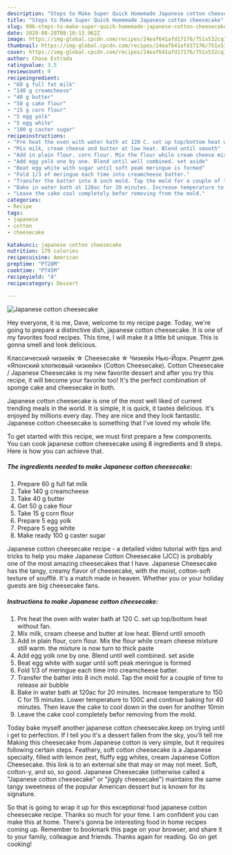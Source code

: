 ```yaml
---
description: "Steps to Make Super Quick Homemade Japanese cotton cheesecake"
title: "Steps to Make Super Quick Homemade Japanese cotton cheesecake"
slug: 996-steps-to-make-super-quick-homemade-japanese-cotton-cheesecake
date: 2020-08-28T08:10:13.962Z
image: https://img-global.cpcdn.com/recipes/24eaf641afd17176/751x532cq70/japanese-cotton-cheesecake-recipe-main-photo.jpg
thumbnail: https://img-global.cpcdn.com/recipes/24eaf641afd17176/751x532cq70/japanese-cotton-cheesecake-recipe-main-photo.jpg
cover: https://img-global.cpcdn.com/recipes/24eaf641afd17176/751x532cq70/japanese-cotton-cheesecake-recipe-main-photo.jpg
author: Chase Estrada
ratingvalue: 3.5
reviewcount: 9
recipeingredient:
- "60 g full fat milk"
- "140 g creamcheese"
- "40 g butter"
- "50 g cake flour"
- "15 g corn flour"
- "5 egg yolk"
- "5 egg white"
- "100 g caster sugar"
recipeinstructions:
- "Pre heat the oven with water bath at 120 C. set up top/bottom heat without fan."
- "Mix milk, cream cheese and butter at low heat. Blend until smooth"
- "Add in plain flour, corn flour. Mix the flour while cream cheese mixture still warm. the mixture is now turn to thick paste"
- "Add egg yolk one by one. Blend until well combined. set aside"
- "Beat egg white with sugar until soft peak meringue is formed"
- "Fold 1/3 of meringue each time into creamcheese batter."
- "Transfer the batter into 8 inch mold. Tap the mold for a couple of time to release air bubble"
- "Bake in water bath at 120ac for 20 minutes. Increase temperature to 150 C for 15 minutes. Lower temperature to 100C and continue baking for 40 minutes. Then leave the cake to cool down in the oven for another 10min"
- "Leave the cake cool completely befor removing from the mold."
categories:
- Recipe
tags:
- japanese
- cotton
- cheesecake

katakunci: japanese cotton cheesecake 
nutrition: 179 calories
recipecuisine: American
preptime: "PT28M"
cooktime: "PT45M"
recipeyield: "4"
recipecategory: Dessert

---
```



![Japanese cotton cheesecake](https://img-global.cpcdn.com/recipes/24eaf641afd17176/751x532cq70/japanese-cotton-cheesecake-recipe-main-photo.jpg)

Hey everyone, it is me, Dave, welcome to my recipe page. Today, we're going to prepare a distinctive dish, japanese cotton cheesecake. It is one of my favorites food recipes. This time, I will make it a little bit unique. This is gonna smell and look delicious.

Классический чизкейк ☆ Cheesecake ☆ Чизкейк Нью-Йорк. Рецепт дня. «Японский хлопковый чизкейк» (Cotton Cheesecake). Cotton Cheesecake / Japanese Cheesecake is my new favorite dessert and after you try this recipe, it will become your favorite too! It&#39;s the perfect combination of sponge cake and cheesecake in both.

Japanese cotton cheesecake is one of the most well liked of current trending meals in the world. It is simple, it is quick, it tastes delicious. It's enjoyed by millions every day. They are nice and they look fantastic. Japanese cotton cheesecake is something that I've loved my whole life.


To get started with this recipe, we must first prepare a few components. You can cook japanese cotton cheesecake using 8 ingredients and 9 steps. Here is how you can achieve that.

<!--inarticleads1-->

##### The ingredients needed to make Japanese cotton cheesecake:

1. Prepare 60 g full fat milk
1. Take 140 g creamcheese
1. Take 40 g butter
1. Get 50 g cake flour
1. Take 15 g corn flour
1. Prepare 5 egg yolk
1. Prepare 5 egg white
1. Make ready 100 g caster sugar


Japanese cotton cheesecake recipe - a detailed video tutorial with tips and tricks to help you make Japanese Cotton Cheesecake (JCC) is probably one of the most amazing cheesecakes that I have. Japanese Cheesecake has the tangy, creamy flavor of cheesecake, with the moist, cotton-soft texture of soufflé. It&#39;s a match made in heaven. Whether you or your holiday guests are big cheesecake fans. 

<!--inarticleads2-->

##### Instructions to make Japanese cotton cheesecake:

1. Pre heat the oven with water bath at 120 C. set up top/bottom heat without fan.
1. Mix milk, cream cheese and butter at low heat. Blend until smooth
1. Add in plain flour, corn flour. Mix the flour while cream cheese mixture still warm. the mixture is now turn to thick paste
1. Add egg yolk one by one. Blend until well combined. set aside
1. Beat egg white with sugar until soft peak meringue is formed
1. Fold 1/3 of meringue each time into creamcheese batter.
1. Transfer the batter into 8 inch mold. Tap the mold for a couple of time to release air bubble
1. Bake in water bath at 120ac for 20 minutes. Increase temperature to 150 C for 15 minutes. Lower temperature to 100C and continue baking for 40 minutes. Then leave the cake to cool down in the oven for another 10min
1. Leave the cake cool completely befor removing from the mold.


Today bake myself another japanese cotton cheesecake.keep on trying until i get to perfection. If I tell you it&#39;s a dessert fallen from the sky, you&#39;ll tell me Making this cheesecake from Japanese cotton is very simple, but it requires following certain steps. Feathery, soft cotton cheesecake is a Japanese specialty, filled with lemon zest, fluffy egg whites, cream Japanese Cotton Cheesecake. this link is to an external site that may or may not meet. Soft, cotton-y, and so, so good. Japanese Cheesecake (otherwise called a &#34;Japanese cotton cheesecake&#34; or &#34;jiggly cheesecake&#34;) maintains the same tangy sweetness of the popular American dessert but is known for its signature. 

So that is going to wrap it up for this exceptional food japanese cotton cheesecake recipe. Thanks so much for your time. I am confident you can make this at home. There's gonna be interesting food in home recipes coming up. Remember to bookmark this page on your browser, and share it to your family, colleague and friends. Thanks again for reading. Go on get cooking!
